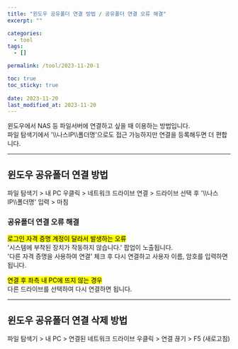 ```yaml
---
title: "윈도우 공유폴더 연결 방법 / 공유폴더 연결 오류 해결"
excerpt: ""

categories:
  - tool
tags:
  - []

permalink: /tool/2023-11-20-1

toc: true
toc_sticky: true
 
date: 2023-11-20
last_modified_at: 2023-11-20
---
```


윈도우에서 NAS 등 파일서버에 연결하고 싶을 때 이용하는 방법입니다.  
파일 탐색기에서 '\\\\나스IP\\\\폴더명'으로도 접근 가능하지만 연결을 등록해두면 더 편합니다.

---

## 윈도우 공유폴더 연결 방법
파일 탐색기 > 내 PC 우클릭 > 네트워크 드라이브 연결 > 드라이브 선택 후 '\\\\나스IP\\\\폴더명' 입력 > 마침

### 공유폴더 연결 오류 해결
<mark>로그인 자격 증명 계정이 달라서 발생하는 오류</mark>  
'시스템에 부착된 장치가 작동하지 않습니다.' 팝업이 노출됩니다.  
'다른 자격 증명을 사용하여 연결' 체크 후 다시 연결하고 사용자 이름, 암호를 입력하면 됩니다.  

<mark>연결 후 좌측 내 PC에 뜨지 않는 경우</mark>  
다른 드라이브를 선택하여 다시 연결하면 됩니다.  

---

## 윈도우 공유폴더 연결 삭제 방법
파일 탐색기 > 내 PC > 연결된 네트워크 드라이브 우클릭 > 연결 끊기 > F5 (새로고침)